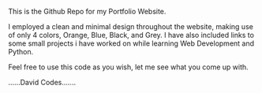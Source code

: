 This is the Github Repo for my Portfolio Website.

I employed a clean and minimal design throughout the website, making use of only 4 colors, Orange, Blue, Black, and Grey.
I have also included links to some small projects i have worked on while learning Web Development and Python.

Feel free to use this code as you wish, let me see what you come up with.

......David Codes.......